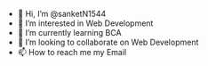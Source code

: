 - 👋 Hi, I’m @sanketN1544
- 👀 I’m interested in Web Development
- 🌱 I’m currently learning BCA
- 💞️ I’m looking to collaborate on Web Development
- 📫 How to reach me my Email

<!---
sanku1544/sanku1544 is a ✨ special ✨ repository because its `README.md` (this file) appears on your GitHub profile.
You can click the Preview link to take a look at your changes.
--->
